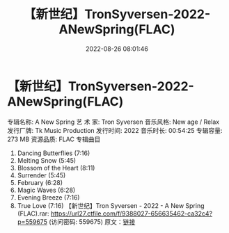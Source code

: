 ﻿---
title: 【新世纪】TronSyversen-2022-ANewSpring(FLAC)
date: 2022-08-26 08:01:46
categories: 古典音乐、新世纪、纯音雅乐
tags: 纯音雅乐
---
# 【新世纪】TronSyversen-2022-ANewSpring(FLAC)

专辑名称: A New Spring
艺 术 家: Tron Syversen
音乐风格: New age / Relax
发行厂牌: Tk Music Production
发行时间: 2022
音乐时长: 00:54:25
专辑容量: 273 MB
资源品质: FLAC
专辑曲目
01. Dancing Butterflies (7:16)
02. Melting Snow (5:45)
03. Blossom of the Heart (8:11)
04. Surrender (5:45)
05. February (6:28)
06. Magic Waves (6:28)
07. Evening Breeze (7:16)
08. True Love (7:16)
【新世纪】Tron Syversen - 2022 - A New Spring (FLAC).rar: https://url27.ctfile.com/f/9388027-656635462-ca32c4?p=559675
(访问密码: 559675)
原文：[链接](https://blog.sina.com.cn/s/blog_1647c7e7601030z2g.html)